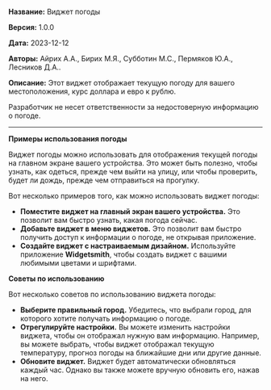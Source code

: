 **Название:** Виджет погоды

**Версия:** 1.0.0

**Дата:** 2023-12-12

**Авторы:** Айрих А.А., Бирих М.Я., Субботин М.С., Пермяков Ю.А., Лесников Д.А..

**Описание:** Этот виджет отображает текущую погоду для вашего местоположения, курс доллара и евро к рублю.

Разработчик не несет ответственности за недостоверную информацию о погоде.

---
**Примеры использования погоды**

Виджет погоды можно использовать для отображения текущей погоды на главном экране вашего устройства. Это может быть полезно, чтобы узнать, как одеться, прежде чем выйти на улицу, или чтобы проверить, будет ли дождь, прежде чем отправиться на прогулку.

Вот несколько примеров того, как можно использовать виджет погоды:

- **Поместите виджет на главный экран вашего устройства.** Это позволит вам быстро узнать, какая погода сейчас.
- **Добавьте виджет в меню виджетов.** Это позволит вам быстро получить доступ к информации о погоде, не открывая приложение.
- **Создайте виджет с настраиваемым дизайном.** Используйте приложение **Widgetsmith**, чтобы создать виджет с вашими любимыми цветами и шрифтами.

**Советы по использованию**

Вот несколько советов по использованию виджета погоды:

- **Выберите правильный город.** Убедитесь, что выбрали город, для которого хотите получать информацию о погоде.
- **Отрегулируйте настройки.** Вы можете изменить настройки виджета, чтобы он отображал нужную вам информацию. Например, вы можете выбрать, чтобы виджет отображал текущую температуру, прогноз погоды на ближайшие дни или другие данные.
- **Обновите виджет.** Виджет будет автоматически обновляться каждый час. Однако вы также можете вручную обновить его, нажав на него.